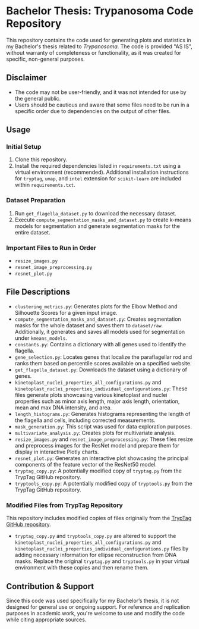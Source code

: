 # Bachelor Thesis: Trypanosoma Code Repository

This repository contains the code used for generating plots and statistics in my Bachelor's thesis related to *Trypanosoma*. The code is provided "AS IS", without warranty of completeness or functionality, as it was created for specific, non-general purposes.

## Disclaimer
- The code may not be user-friendly, and it was not intended for use by the general public.
- Users should be cautious and aware that some files need to be run in a specific order due to dependencies on the output of other files.

## Usage

### Initial Setup
1. Clone this repository.
2. Install the required dependencies listed in `requirements.txt` using a virtual environment (recommended). Additional installation instructions for `tryptag`, `umap`, and `intel` extension for `scikit-learn` are included within `requirements.txt`.

### Dataset Preparation
1. Run `get_flagella_dataset.py` to download the necessary dataset.
2. Execute `compute_segmentation_masks_and_dataset.py` to create k-means models for segmentation and generate segmentation masks for the entire dataset.

### Important Files to Run in Order
- `resize_images.py`
- `resnet_image_preprocessing.py`
- `resnet_plot.py`

## File Descriptions

- `clustering_metrics.py`: Generates plots for the Elbow Method and Silhouette Scores for a given input image.
- `compute_segmentation_masks_and_dataset.py`: Creates segmentation masks for the whole dataset and saves them to `dataset/raw`. Additionally, it generates and saves all models used for segmentation under `kmeans_models`.
- `constants.py`: Contains a dictionary with all genes used to identify the flagella.
- `gene_selection.py`: Locates genes that localize the paraflagellar rod and ranks them based on percentile scores available on a specified website.
- `get_flagella_dataset.py`: Downloads the dataset using a dictionary of genes.
- `kinetoplast_nuclei_properties_all_configurations.py` and `kinetoplast_nuclei_properties_individual_configurations.py`: These files generate plots showcasing various kinetoplast and nuclei properties such as minor axis length, major axis length, orientation, mean and max DNA intensity, and area.
- `length_histograms.py`: Generates histograms representing the length of the flagella and cells, including corrected measurements.
- `mask_generation.py`: This script was used for data exploration purposes.
- `multivariate_analysis.py`: Creates plots for multivariate analysis.
- `resize_images.py` and `resnet_image_preprocessing.py`: These files resize and preprocess images for the ResNet model and prepare them for display in interactive Plotly charts.
- `resnet_plot.py`: Generates an interactive plot showcasing the principal components of the feature vector of the ResNet50 model.
- `tryptag_copy.py`: A potentially modified copy of `tryptag.py` from the TrypTag GitHub repository.
- `tryptools_copy.py`: A potentially modified copy of `tryptools.py` from the TrypTag GitHub repository.


### Modified Files from TrypTag Repository
This repository includes modified copies of files originally from the [TrypTag GitHub repository](https://github.com/zephyris/tryptag/tree/main).
- `tryptag_copy.py` and `tryptools_copy.py` are altered to support the `kinetoplast_nuclei_properties_all_configurations.py` and `kinetoplast_nuclei_properties_individual_configurations.py` files by adding necessary information for ellipse reconstruction from DNA masks. Replace the original `tryptag.py` and `tryptools.py` in your virtual environment with these copies and then rename them.

## Contribution & Support
Since this code was used specifically for my Bachelor’s thesis, it is not designed for general use or ongoing support. For reference and replication purposes in academic work, you're welcome to use and modify the code while citing appropriate sources.